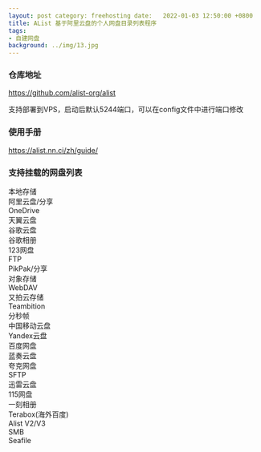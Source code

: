 ```yaml
---
layout: post category: freehosting date:   2022-01-03 12:50:00 +0800
title: AList 基于阿里云盘的个人网盘目录列表程序
tags:
- 自建网盘
background: ../img/13.jpg
---
```



### 仓库地址
https://github.com/alist-org/alist

支持部署到VPS，启动后默认5244端口，可以在config文件中进行端口修改

### 使用手册
https://alist.nn.ci/zh/guide/

### 支持挂载的网盘列表
本地存储<br>
阿里云盘/分享<br>
OneDrive<br>
天翼云盘<br>
谷歌云盘<br>
谷歌相册<br>
123网盘<br>
FTP<br>
PikPak/分享<br>
对象存储<br>
WebDAV<br>
又拍云存储<br>
Teambition<br>
分秒帧<br>
中国移动云盘<br>
Yandex云盘<br>
百度网盘<br>
蓝奏云盘<br>
夸克网盘<br>
SFTP<br>
迅雷云盘<br>
115网盘<br>
一刻相册<br>
Terabox(海外百度)<br>
Alist V2/V3<br>
SMB<br>
Seafile<br>

